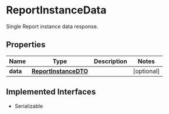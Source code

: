 

# ReportInstanceData

Single Report instance data response.

## Properties

Name | Type | Description | Notes
------------ | ------------- | ------------- | -------------
**data** | [**ReportInstanceDTO**](ReportInstanceDTO.md) |  |  [optional]


## Implemented Interfaces

* Serializable


